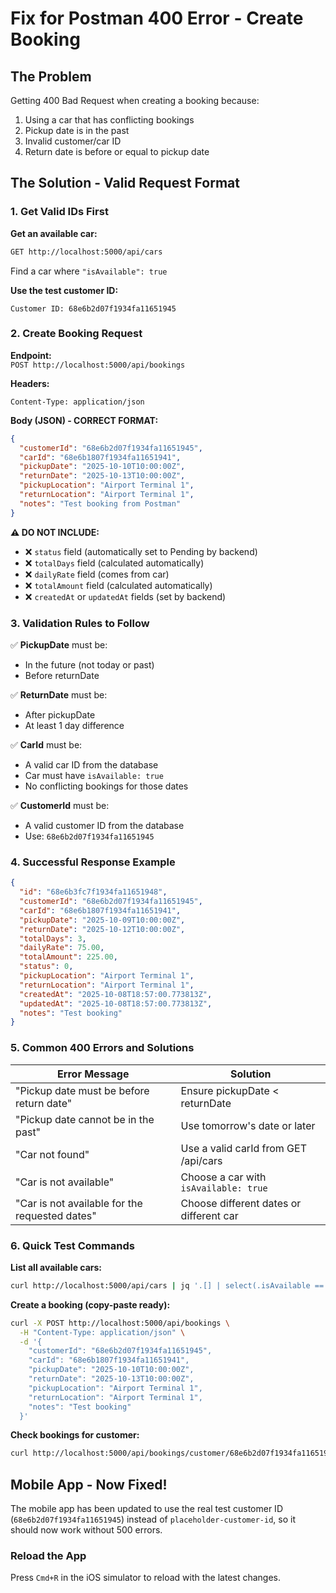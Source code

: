 # Fix for Postman 400 Error - Create Booking

## The Problem
Getting 400 Bad Request when creating a booking because:
1. Using a car that has conflicting bookings
2. Pickup date is in the past
3. Invalid customer/car ID
4. Return date is before or equal to pickup date

## The Solution - Valid Request Format

### 1. Get Valid IDs First

**Get an available car:**
```bash
GET http://localhost:5000/api/cars
```
Find a car where `"isAvailable": true`

**Use the test customer ID:**
```
Customer ID: 68e6b2d07f1934fa11651945
```

### 2. Create Booking Request

**Endpoint:**  
`POST http://localhost:5000/api/bookings`

**Headers:**
```
Content-Type: application/json
```

**Body (JSON) - CORRECT FORMAT:**
```json
{
  "customerId": "68e6b2d07f1934fa11651945",
  "carId": "68e6b1807f1934fa11651941",
  "pickupDate": "2025-10-10T10:00:00Z",
  "returnDate": "2025-10-13T10:00:00Z",
  "pickupLocation": "Airport Terminal 1",
  "returnLocation": "Airport Terminal 1",
  "notes": "Test booking from Postman"
}
```

**⚠️ DO NOT INCLUDE:**
- ❌ `status` field (automatically set to Pending by backend)
- ❌ `totalDays` field (calculated automatically)
- ❌ `dailyRate` field (comes from car)
- ❌ `totalAmount` field (calculated automatically)
- ❌ `createdAt` or `updatedAt` fields (set by backend)

### 3. Validation Rules to Follow

✅ **PickupDate** must be:
- In the future (not today or past)
- Before returnDate

✅ **ReturnDate** must be:
- After pickupDate
- At least 1 day difference

✅ **CarId** must be:
- A valid car ID from the database
- Car must have `isAvailable: true`
- No conflicting bookings for those dates

✅ **CustomerId** must be:
- A valid customer ID from the database
- Use: `68e6b2d07f1934fa11651945`

### 4. Successful Response Example

```json
{
  "id": "68e6b3fc7f1934fa11651948",
  "customerId": "68e6b2d07f1934fa11651945",
  "carId": "68e6b1807f1934fa11651941",
  "pickupDate": "2025-10-09T10:00:00Z",
  "returnDate": "2025-10-12T10:00:00Z",
  "totalDays": 3,
  "dailyRate": 75.00,
  "totalAmount": 225.00,
  "status": 0,
  "pickupLocation": "Airport Terminal 1",
  "returnLocation": "Airport Terminal 1",
  "createdAt": "2025-10-08T18:57:00.773813Z",
  "updatedAt": "2025-10-08T18:57:00.773813Z",
  "notes": "Test booking"
}
```

### 5. Common 400 Errors and Solutions

| Error Message | Solution |
|---------------|----------|
| "Pickup date must be before return date" | Ensure pickupDate < returnDate |
| "Pickup date cannot be in the past" | Use tomorrow's date or later |
| "Car not found" | Use a valid carId from GET /api/cars |
| "Car is not available" | Choose a car with `isAvailable: true` |
| "Car is not available for the requested dates" | Choose different dates or different car |

### 6. Quick Test Commands

**List all available cars:**
```bash
curl http://localhost:5000/api/cars | jq '.[] | select(.isAvailable == true) | {id, make, model}'
```

**Create a booking (copy-paste ready):**
```bash
curl -X POST http://localhost:5000/api/bookings \
  -H "Content-Type: application/json" \
  -d '{
    "customerId": "68e6b2d07f1934fa11651945",
    "carId": "68e6b1807f1934fa11651941",
    "pickupDate": "2025-10-10T10:00:00Z",
    "returnDate": "2025-10-13T10:00:00Z",
    "pickupLocation": "Airport Terminal 1",
    "returnLocation": "Airport Terminal 1",
    "notes": "Test booking"
  }'
```

**Check bookings for customer:**
```bash
curl http://localhost:5000/api/bookings/customer/68e6b2d07f1934fa11651945
```

## Mobile App - Now Fixed!

The mobile app has been updated to use the real test customer ID (`68e6b2d07f1934fa11651945`) instead of `placeholder-customer-id`, so it should now work without 500 errors.

### Reload the App
Press `Cmd+R` in the iOS simulator to reload with the latest changes.

